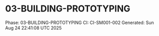 # 03-BUILDING-PROTOTYPING
Phase: 03-BUILDING-PROTOTYPING
CI: CI-SM001-002
Generated: Sun Aug 24 22:41:08 UTC 2025
